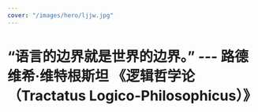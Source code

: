```yaml
---
cover: "/images/hero/ljjw.jpg"
---
```


# “语言的边界就是世界的边界。” --- 路德维希·维特根斯坦 《逻辑哲学论（Tractatus Logico-Philosophicus）》